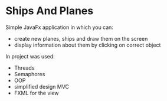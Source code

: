 # Ships And Planes
 Simple JavaFx application in which you can:
 - create new planes, ships and draw them on the screen
 - display information about them by clicking on correct object
 
In project was used:
 - Threads
 - Semaphores
 - OOP
 - simplified design MVC
 - FXML for the view
